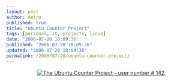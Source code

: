 ```yaml
---
layout: post
author: detro
published: true
title: "Ubuntu Counter Project"
tags: [personal, it, projects, linux]
date: "2006-07-20 18:09:36"
published: "2006-07-20 18:09:36"
updated: "2006-07-20 18:09:36"
permalink: /2006/07/20/ubuntu-counter-project/
---
```


<div align="center"><a href="http://ubuntucounter.geekosophical.net" title="The Ubuntu Counter Project - user number # 142"><img src="http://ubuntucounter.geekosophical.net/img/ubuntu-blogger.php?user=142" alt="The Ubuntu Counter Project - user number # 142" /></a><a></a></div>
